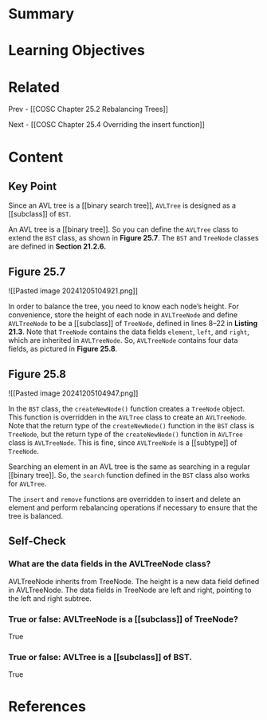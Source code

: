 # Summary

# Learning Objectives

# Related
Prev - [[COSC Chapter 25.2 Rebalancing Trees]]

Next - [[COSC Chapter 25.4 Overriding the insert function]]
# Content
## Key Point
Since an AVL tree is a [[binary search tree]], `AVLTree` is designed as a [[subclass]] of `BST`.

An AVL tree is a [[binary tree]]. So you can define the `AVLTree` class to extend the `BST` class, as shown in **Figure 25.7**. The `BST` and `TreeNode` classes are defined in **Section 21.2.6.**

## Figure 25.7
![[Pasted image 20241205104921.png]]

In order to balance the tree, you need to know each node’s height. For convenience, store the height of each node in `AVLTreeNode` and define `AVLTreeNode` to be a [[subclass]] of `TreeNode`, defined in lines 8–22 in **Listing 21.3**. Note that `TreeNode` contains the data fields `element`, `left`, and `right`, which are inherited in `AVLTreeNode`. So, `AVLTreeNode` contains four data fields, as pictured in **Figure 25.8**.

## Figure 25.8
![[Pasted image 20241205104947.png]]

In the `BST` class, the `createNewNode()` function creates a `TreeNode` object. This function is overridden in the `AVLTree` class to create an `AVLTreeNode`. Note that the return type of the `createNewNode()` function in the `BST` class is `TreeNode`, but the return type of the `createNewNode()` function in `AVLTree` class is `AVLTreeNode`. This is fine, since `AVLTreeNode` is a [[subtype]] of `TreeNode`.

Searching an element in an AVL tree is the same as searching in a regular [[binary tree]]. So, the `search` function defined in the `BST` class also works for `AVLTree`.

The `insert` and `remove` functions are overridden to insert and delete an element and perform rebalancing operations if necessary to ensure that the tree is balanced.

## Self-Check
### What are the data fields in the AVLTreeNode class?
AVLTreeNode inherits from TreeNode. The height is a new data field defined in AVLTreeNode. The data fields in TreeNode are left and right, pointing to the left and right subtree.
### True or false: AVLTreeNode is a [[subclass]] of TreeNode?
True
### True or false: AVLTree is a [[subclass]] of BST.
True
# References
